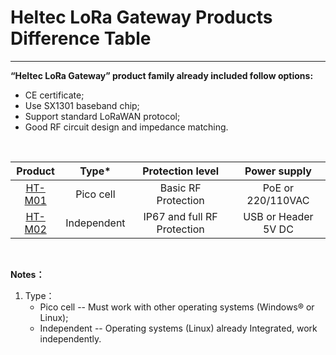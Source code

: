 # Heltec LoRa Gateway Products Difference Table



------

**“Heltec LoRa Gateway” product family already included follow options:**

- CE certificate;
- Use SX1301 baseband chip;
- Support standard LoRaWAN protocol;
- Good RF circuit design and impedance matching.

&nbsp;

|                    Product                     |    Type*    |      Protection level       |    Power supply     |
| :--------------------------------------------: | :---------: | :-------------------------: | :-----------------: |
| [HT-M01](<https://heltec.org/project/ht-m01/>) |  Pico cell  |     Basic RF Protection     |  PoE or 220/110VAC  |
| [HT-M02](<https://heltec.org/project/ht-m02/>) | Independent | IP67 and full RF Protection | USB or Header 5V DC |

&nbsp;

**Notes：**

1. Type：
   - Pico cell -- Must work with other operating systems (Windows® or Linux);
   - Independent -- Operating systems (Linux) already Integrated, work independently.


